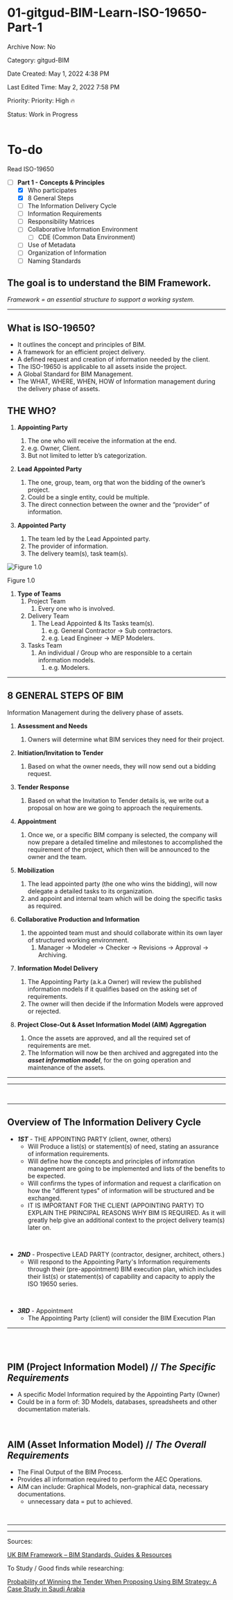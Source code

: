 # 01-gitgud-BIM-Learn-ISO-19650-Part-1

Archive Now: No

Category: gitgud-BIM

Date Created: May 1, 2022 4:38 PM

Last Edited Time: May 2, 2022 7:58 PM



Priority: Priority: High 🔥

Status: Work in Progress
<br>
</br>

# To-do

Read ISO-19650

- [ ]  **Part 1 - Concepts & Principles**
    - [x]  Who participates
    - [x]  8 General Steps
    - [ ]  The Information Delivery Cycle
    - [ ]  Information Requirements
    - [ ]  Responsibility Matrices
    - [ ]  Collaborative Information Environment
        - [ ]  CDE (Common Data Environment)
    - [ ]  Use of Metadata
    - [ ]  Organization of Information
    - [ ]  Naming Standards

## The goal is to understand the BIM Framework.

*Framework = an essential structure to support a working system.*

---

## What is ISO-19650?

- It outlines the concept and principles of BIM.
- A framework for an efficient project delivery.
- A defined request and creation of information needed by the client.
- The ISO-19650 is applicable to all assets inside the project.
- A Global Standard for BIM Management.
- The WHAT, WHERE, WHEN, HOW of Information management during the delivery phase of assets.

## THE WHO?

1. **Appointing Party**
    1. The one who will receive the information at the end.
    2. e.g. Owner, Client.
    3. But not limited to letter b’s categorization.
    
2. **Lead Appointed Party**
    1. The one, group, team, org that won the bidding of the owner’s project.
    2. Could be a single entity, could be multiple.
    3. The direct connection between the owner and the “provider” of information.
    
3. **Appointed Party**
    1. The team led by the Lead Appointed party.
    2. The provider of information.
    3. The delivery team(s), task team(s).

![Figure 1.0](Diagrams-and-Images/Figure-01.png)

Figure 1.0

1. **Type of Teams**
    1. Project Team
        1. Every one who is involved.
    2. Delivery Team
        1. The Lead Appointed & Its Tasks team(s).
            1. e.g. General Contractor → Sub contractors.
            2. e.g. Lead Engineer → MEP Modelers.
    3. Tasks Team
        1. An individual / Group who are responsible to a certain information models.
            1. e.g. Modelers.
        

---

## 8 GENERAL STEPS OF BIM

Information Management during the delivery phase of assets.

1. **Assessment and Needs**
    1. Owners will determine what BIM services they need for their project.
    
2. **Initiation/Invitation to Tender**
    1. Based on what the owner needs, they will now send out a bidding request.

3. **Tender Response**
    1. Based on what the Invitation to Tender details is, we write out a proposal on how are we going to approach the requirements.
    
4. **Appointment**
    1. Once we, or a specific BIM company is selected, the company will now prepare a detailed timeline and milestones to accomplished the requirement of the project, which then will be announced to the owner and the team.
    
5. **Mobilization**
    1. The lead appointed party (the one who wins the bidding), will now delegate a detailed tasks to its organization.
    2. and appoint and internal team which will be doing the specific tasks as required.
    
6. **Collaborative Production and Information**
    1. the appointed team must and should collaborate within its own layer of structured working environment.
        1. Manager → Modeler → Checker → Revisions → Approval → Archiving. 
        
7. **Information Model Delivery**
    1. The Appointing Party (a.k.a Owner) will review the published information models if it qualifies based on the asking set of requirements.
    2. The owner will then decide if the Information Models were approved or rejected.
    
8. **Project Close-Out & Asset Information Model (AIM) Aggregation**
    1. Once the assets are approved, and all the required set of requirements are met.
    2. The Information will now be then archived and aggregated into the ***asset information model***, for the on going operation and maintenance of the assets.
    

---

---


<p>&nbsp;</p>

---

## **Overview of The Information Delivery Cycle**

   - ***1ST*** - THE APPOINTING PARTY (client, owner, others)
      - Will Produce a list(s) or statement(s) of need, stating an assurance of information requirements.
      - Will define how the concepts and principles of infomration management are going to be implemented and lists of the benefits to be expected.
      - Will confirms the types of information and request a clarification on how the "different types" of information will be structured and be exchanged.
      - IT IS IMPORTANT FOR THE CLIENT (APPOINTING PARTY) TO EXPLAIN THE PRINCIPAL REASONS WHY BIM IS REQUIRED. As it will greatly help give an additional context to the project delivery team(s) later on.

<p>&nbsp;</p>

  - ***2ND*** - Prospective LEAD PARTY (contractor, designer, architect, others.)
    - Will respond to the Appointing Party's Information requirements through their (pre-appointment) BIM execution plan, which includes their list(s) or statement(s) of capability and capacity to apply the ISO 19650 series.
<p>&nbsp;</p>

-   ***3RD*** - Appointment
    -   The Appointing Party (client) will consider the BIM Execution Plan 

---

<br>
</br>


## **PIM (Project Information Model) // *The Specific Requirements***

- A specific Model Information required by the Appointing Party (Owner)
- Could be in a form of: 3D Models, databases, spreadsheets and other documentation materials.
<p>&nbsp;</p>

## **AIM (Asset Information Model) // *The Overall Requirements***

- The Final Output of the BIM Process.
- Provides all information required to perform the AEC Operations.
- AIM can include: Graphical Models, non-graphical data, necessary documentations.
    - unnecessary data = put to achieved.

<p>&nbsp;</p>

---

---
Sources: 

[UK BIM Framework – BIM Standards, Guides & Resources](https://www.ukbimframework.org/resources/)

To Study / Good finds while researching:

[Probability of Winning the Tender When Proposing Using BIM Strategy: A Case Study in Saudi Arabia](https://www.mdpi.com/2075-5309/11/7/306/pdf?version=1626683377)
